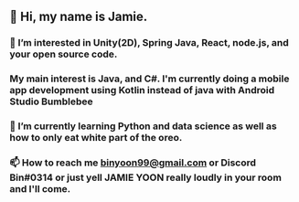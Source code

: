 ## 👋 Hi, my name is Jamie. 

### 👀 I’m interested in Unity(2D), Spring Java, React, node.js, and your open source code. 
### My main interest is Java, and C#. I'm currently doing a mobile app development using Kotlin instead of java with Android Studio Bumblebee 

### 🌱 I’m currently learning Python and data science as well as how to only eat white part of the oreo.

### 📫 How to reach me binyoon99@gmail.com or Discord Bin#0314 or just yell JAMIE YOON really loudly in your room and I'll come.

<!---
binyoon99/binyoon99 is a ✨ special ✨ repository because its `README.md` (this file) appears on your GitHub profile.
You can click the Preview link to take a look at your changes.
--->
